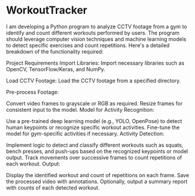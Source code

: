 # WorkoutTracker

I am developing a Python program to analyze CCTV footage from a gym to identify and count different workouts performed by users. The program should leverage computer vision techniques and machine learning models to detect specific exercises and count repetitions. Here's a detailed breakdown of the functionality required:

Project Requirements
Import Libraries: Import necessary libraries such as OpenCV, TensorFlow/Keras, and NumPy.

Load CCTV Footage: Load the CCTV footage from a specified directory.

Pre-process Footage:

Convert video frames to grayscale or RGB as required.
Resize frames for consistent input to the model.
Model for Activity Recognition:

Use a pre-trained deep learning model (e.g., YOLO, OpenPose) to detect human keypoints or recognize specific workout activities.
Fine-tune the model for gym-specific activities if necessary.
Activity Detection:

Implement logic to detect and classify different workouts such as squats, bench presses, and push-ups based on the recognized keypoints or model output.
Track movements over successive frames to count repetitions of each workout.
Output:

Display the identified workout and count of repetitions on each frame.
Save the processed video with annotations.
Optionally, output a summary report with counts of each detected workout.